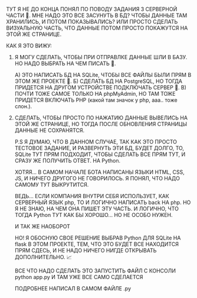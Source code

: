 ТУТ Я НЕ ДО КОНЦА ПОНЯЛ ПО ПОВОДУ ЗАДАНИЯ 3 СЕРВЕРНОЙ ЧАСТИ 🤨.
МНЕ НАДО ЭТО ВСЕ ЗАСУНУТЬ В БД? ЧТОБЫ ДАННЫЕ ТАМ ХРАНИЛИСЬ, И ПОТОМ ПОКАЗЫВАЛИСЬ?
ИЛИ ПРОСТО СДЕЛАТЬ ВИЗУАЛЬНУЮ ЧАСТЬ, ЧТО ДАННЫЕ ПОТОМ ПРОСТО ПОКАЖУТСЯ НА ЭТОЙ ЖЕ СТРАНИЦЕ.

КАК Я ЭТО ВИЖУ:

1. Я МОГУ СДЕЛАТЬ, ЧТОБЫ ПРИ ОТПРАВЛКЕ ДАННЫЕ ШЛИ В БАЗУ.
   НО НАДО ВЫБРАТЬ НА ЧЕМ ПИСАТЬ 🤔.

   А) ЭТО НАПИСАТЬ БД НА SQLite, ЧТОБЫ ВСЕ ФАЙЛЫ БЫЛИ ПРЯМ В ЭТОМ ЖЕ ПРОЕКТЕ 🐍.
   Б) СДЕЛАТЬ БД НА PostgreSQL, НО ТОГДА ПРИДЕТСЯ НА ДРУГОМ УСТРОЙСТВЕ ПОДКЛЮЧАТЬ СЕРВЕР 🐘.
   В) ПОЧТИ ТОЖЕ САМОЕ ТОЛЬКО НА phpMyAdmin, НО ТАМ ТОЖЕ ПРИДЕТСЯ ВКЛЮЧАТЬ PHP
   (какой там значок у php, ааа.. тоже слон.).

2. СДЕЛАТЬ, ЧТОБЫ ПРОСТО ПО НАЖАТИЮ ДАННЫЕ ВЫВЕЛИСЬ НА ЭТОЙ ЖЕ СТРАНИЦЕ, НО ТОГДА
   ПОСЛЕ ОБНОВЛЕНИЯ СТРАНИЦЫ ДАННЫЕ НЕ СОХРАНЯТСЯ.

   P.S
   Я ДУМАЮ, ЧТО В ДАННОМ СЛУЧАЕ, ТАК КАК ЭТО ПРОСТО ТЕСТОВОЕ ЗАДАНИЕ, И РАЗВЕРНУТЬ ЭТИ БД,
   БУДЕТ ДОЛГО, ТО, SQLite ТУТ ПРЯМ ПОДХОДИТ, ЧТОБЫ СДЕЛАТЬ ВСЕ ПРЯМ ТУТ,
   И СРАЗУ ЖЕ ПОЛУЧИТЬ ОТВЕТ. НА Python.

   ХОТЯЯ... В САМОМ НАЧАЛЕ БОТА НАПИСАНЫ ЯЗЫКИ HTML, CSS, JS, И НИЧЕГО ДРУГОГО НЕ ГОВОРИЛОСЬ.
   Я ПОНЯЛ, ЧТО НАДО САМОМУ ТУТ ВЫКРУТИТСЯ.

   ВЕДЬ...
   ЕСЛИ КОМПАНИЯ ВНУТРИ СЕБЯ ИСПОЛЬЗУЕТ, КАК СЕРВЕРНЫЙ ЯЗЫК php, ТО И ЛОГИЧНО НАПИСАТЬ
   back НА php.
   НО Я НЕ ЗНАЮ, НА ЧЕМ ОНА ПИШЕТ ЭТУ ЧАСТЬ.
   И ЛОГИЧНО, ЧТО ТОГДА Python ТУТ КАК БЫ ХОРОШО... НО НЕ ОСОБО НУЖЕН.

   И ТАК ЖЕ НАОБОРОТ

   НО!
   Я ОБОСНУЮ СВОЕ РЕШЕНИЕ ВЫБРАВ Python ДЛЯ SQLite НА flask В ЭТОМ ПРОЕКТЕ, ТЕМ, ЧТО ЭТО БУДЕТ
   ВСЕ НАХОДИТСЯ ПРЯМ СДЕСЬ, И НЕ НАДО НИЧЕГО НИГДЕ ОТКРЫВАТЬ ДОПОЛНИТЕЛЬНО. 📈

   ВСЕ ЧТО НАДО СДЕЛАТЬ ЭТО ЗАПУСТИТЬ ФАЙЛ С КОНСОЛИ
   python app.py
   И ТАМ УЖЕ ВСЕ САМО СДЕЛАЕТСЯ

   ПОДРОБНЕЕ НАПИСАЛ В САМОМ ФАЙЛЕ .py
